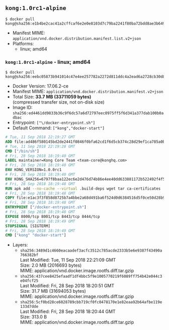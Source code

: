 ## `kong:1.0rc1-alpine`

```console
$ docker pull kong@sha256:e1b4be2cac41a2cffcaf6e2e0e8103d7c79ba2241f80ba72bdd8ae3b649bd793
```

-	Manifest MIME: `application/vnd.docker.distribution.manifest.list.v2+json`
-	Platforms:
	-	linux; amd64

### `kong:1.0rc1-alpine` - linux; amd64

```console
$ docker pull kong@sha256:eebc05873b941014c47e4ee257782a2272d811ddc4a2ead6a2728cb30d8799c9
```

-	Docker Version: 17.06.2-ce
-	Manifest MIME: `application/vnd.docker.distribution.manifest.v2+json`
-	Total Size: **33.7 MB (33711059 bytes)**  
	(compressed transfer size, not on-disk size)
-	Image ID: `sha256:ed4461dd9833b36c9f6dc57a6d72797eec0975ff5f6d341a377dab100b0adbac`
-	Entrypoint: `["\/docker-entrypoint.sh"]`
-	Default Command: `["kong","docker-start"]`

```dockerfile
# Tue, 11 Sep 2018 22:19:27 GMT
ADD file:ad486f580145bd2de2441f0846f0bfa62cd1f6d5cb374c28d29ef1ca785a0bbc in / 
# Tue, 11 Sep 2018 22:19:28 GMT
CMD ["/bin/sh"]
# Fri, 28 Sep 2018 18:19:40 GMT
LABEL maintainer=Kong Core Team <team-core@konghq.com>
# Fri, 28 Sep 2018 18:19:40 GMT
ENV KONG_VERSION=1.0.0rc1
# Fri, 28 Sep 2018 18:19:40 GMT
ENV KONG_SHA256=6797f8baa122ec6e2d476d74b86e4ee40dd633881172b522492f4f5d4e750ee1
# Fri, 28 Sep 2018 18:19:48 GMT
RUN apk add --no-cache --virtual .build-deps wget tar ca-certificates 	&& apk add --no-cache libgcc openssl pcre perl tzdata curl 	&& wget -O kong.tar.gz "https://bintray.com/kong/kong-community-edition-alpine-tar/download_file?file_path=kong-community-edition-$KONG_VERSION.apk.tar.gz" 	&& echo "$KONG_SHA256 *kong.tar.gz" | sha256sum -c - 	&& tar -xzf kong.tar.gz -C /tmp 	&& rm -f kong.tar.gz 	&& cp -R /tmp/usr / 	&& rm -rf /tmp/usr 	&& cp -R /tmp/etc / 	&& rm -rf /tmp/etc 	&& apk del .build-deps
# Fri, 28 Sep 2018 18:19:48 GMT
COPY file:e1ac3f3f858d8725b7a4bbe2a68d491ba6f524d0d6384516d5f0ce50d28b9fda in /docker-entrypoint.sh 
# Fri, 28 Sep 2018 18:19:48 GMT
ENTRYPOINT ["/docker-entrypoint.sh"]
# Fri, 28 Sep 2018 18:19:48 GMT
EXPOSE 8000/tcp 8001/tcp 8443/tcp 8444/tcp
# Fri, 28 Sep 2018 18:19:49 GMT
STOPSIGNAL [SIGTERM]
# Fri, 28 Sep 2018 18:19:49 GMT
CMD ["kong" "docker-start"]
```

-	Layers:
	-	`sha256:3489d1c4660eacaadef3acfc3512c785acde2333b5e6e9387f43490a766382bf`  
		Last Modified: Tue, 11 Sep 2018 22:21:09 GMT  
		Size: 2.0 MB (2016693 bytes)  
		MIME: application/vnd.docker.image.rootfs.diff.tar.gzip
	-	`sha256:437cee8425efaadf1df4bbc5f9e1005770219f6089ff754b42e044c3e04fcf25`  
		Last Modified: Fri, 28 Sep 2018 18:20:51 GMT  
		Size: 31.7 MB (31694053 bytes)  
		MIME: application/vnd.docker.image.rootfs.diff.tar.gzip
	-	`sha256:5cf0bd28ce6028789cbb719cf0fc0478170e1e82eaa92b64afbe119e133d7dde`  
		Last Modified: Fri, 28 Sep 2018 18:20:44 GMT  
		Size: 313.0 B  
		MIME: application/vnd.docker.image.rootfs.diff.tar.gzip
